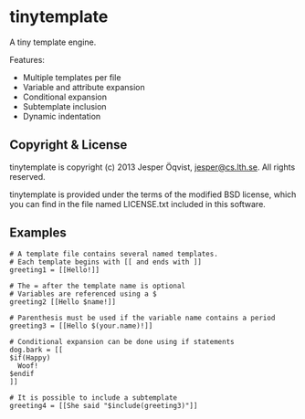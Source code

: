 tinytemplate
============

A tiny template engine.

Features:

* Multiple templates per file
* Variable and attribute expansion
* Conditional expansion
* Subtemplate inclusion
* Dynamic indentation

Copyright & License
-------------------

tinytemplate is copyright (c) 2013 Jesper Öqvist, <jesper@cs.lth.se>.
All rights reserved.

tinytemplate is provided under the terms of the modified BSD license, which
you can find in the file named LICENSE.txt included in this software.

Examples
--------

    # A template file contains several named templates.
    # Each template begins with [[ and ends with ]]
    greeting1 = [[Hello!]]
    
    # The = after the template name is optional
    # Variables are referenced using a $
    greeting2 [[Hello $name!]]
    
    # Parenthesis must be used if the variable name contains a period
    greeting3 = [[Hello $(your.name)!]]
    
    # Conditional expansion can be done using if statements
    dog.bark = [[
    $if(Happy)
      Woof!
    $endif
    ]]
    
    # It is possible to include a subtemplate
    greeting4 = [[She said "$include(greeting3)"]]
